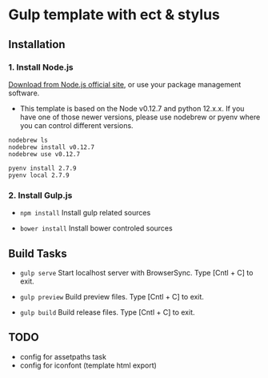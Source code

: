 # Gulp template with ect & stylus

## Installation

### 1. Install Node.js
[Download from Node.js official site](http://nodejs.org/), or use your package management software.


* This template is based on the Node v0.12.7 and python 12.x.x. If you have one of those newer versions, please use nodebrew or pyenv where you can control different versions. 


```
nodebrew ls
nodebrew install v0.12.7
nodebrew use v0.12.7
```

```
pyenv install 2.7.9
pyenv local 2.7.9
```

### 2. Install Gulp.js
* `npm install`
  Install gulp related sources

* `bower install`
  Install bower controled sources

## Build Tasks
* `gulp serve`
  Start localhost server with BrowserSync.
  Type [Cntl + C] to exit.

* `gulp preview`
  Build preview files.
  Type [Cntl + C] to exit.

* `gulp build`
  Build release files.
  Type [Cntl + C] to exit.

## TODO
* config for assetpaths task
* config for iconfont (template html export)
